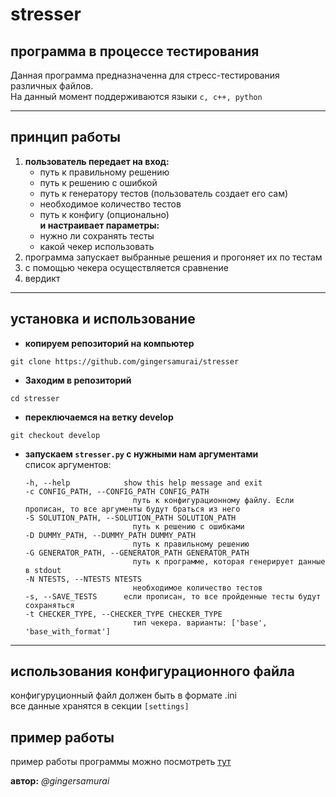 # stresser
## программа в процессе тестирования
Данная программа предназначенна для 
стресс-тестирования различных файлов. \
На данный момент поддерживаются языки `c, c++, python`

---

## принцип работы
1. **пользователь передает на вход:**
    + путь к правильному решению
    + путь к решению с ошибкой
    + путь к генератору тестов (пользователь создает его сам)
    + необходимое количество тестов
    + путь к конфигу (опционально) \
    **и настраивает параметры:**
    + нужно ли сохранять тесты
    + какой чекер использовать
2. программа запускает выбранные решения и 
    прогоняет их по тестам
3. с помощью чекера осуществляется сравнение
4. вердикт



--- 

## установка и использование

+ **копируем репозиторий на компьютер**
```
git clone https://github.com/gingersamurai/stresser
```
+ **Заходим в репозиторий**
```
cd stresser
```
+ **переключаемся на ветку develop**
```
git checkout develop
```
+ **запускаем `stresser.py` с нужными нам аргументами** \
    список аргументов:
    
    ```
    -h, --help            show this help message and exit
    -c CONFIG_PATH, --CONFIG_PATH CONFIG_PATH
                            путь к конфигурационному файлу. Если прописан, то все аргументы будут браться из него
    -S SOLUTION_PATH, --SOLUTION_PATH SOLUTION_PATH
                            путь к решению с ошибками
    -D DUMMY_PATH, --DUMMY_PATH DUMMY_PATH
                            путь к правильному решению
    -G GENERATOR_PATH, --GENERATOR_PATH GENERATOR_PATH
                            путь к программе, которая генерирует данные в stdout
    -N NTESTS, --NTESTS NTESTS
                            необходимое количество тестов
    -s, --SAVE_TESTS      если прописан, то все пройденные тесты будут сохраняться
    -t CHECKER_TYPE, --CHECKER_TYPE CHECKER_TYPE
                            тип чекера. варианты: ['base', 'base_with_format']
    ```
---
## использования конфигурационного файла
конфигуруционный файл должен быть в формате .ini \
все данные хранятся в секции `[settings]`

## пример работы
пример работы программы можно посмотреть [тут](https://drive.google.com/file/d/1nbGNT3kdivMwluu9zeI0xQV4J0nSoVTU/view?usp=sharing)

**автор:** *@gingersamurai*


